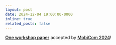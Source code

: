 ```yaml
---
layout: post
date: 2024-12-04 19:00:00-0000
inline: true
related_posts: false
---
```


<a href="https://dl.acm.org/doi/abs/10.1145/3636534.3697456" style="font-weight: 500; color: black;">One workshop paper</a> accepted by <a href="https://www.sigmobile.org/mobicom/2024/" style="font-weight: 500;">MobiCom 2024</a>!
